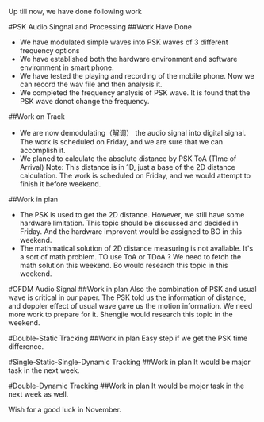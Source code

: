 Up till now, we have done following work

#PSK Audio Singnal and Processing
##Work Have Done
* We have modulated simple waves into PSK waves of 3 different frequency options 
* We have established both the hardware environment and software environment in smart phone.
* We have tested the playing and recording of the mobile phone. Now we can record the wav file and then analysis it.
* We completed the frequency analysis of PSK wave. It is found that the PSK wave donot change the frequency.

##Work on Track
* We are now demodulating（解调） the audio signal into digital signal. 
The work is scheduled on Friday, and we are sure that we can accomplish it.
* We planed to calculate the absolute distance by PSK ToA (TIme of Arrival)
Note: This distance is in 1D, just a base of the 2D distance calculation.
The work is scheduled on Friday, and we would attempt to finish it before weekend.

##Work in plan
* The PSK is used to get the 2D distance. However, we still have some hardware limitation. 
This topic should be discussed and decided in Friday. And the hardware improvent would be assigned to BO in this weekend. 
* The mathmatical solution of 2D distance measuring is not avaliable. It's a sort of math problem.
TO use ToA or TDoA ? We need to fetch the math solution this weekend. 
Bo would research this topic in this weekend.

#OFDM Audio Signal
##Work in plan
Also the combination of PSK and usual wave is critical in our paper. The PSK told us the information of distance, 
and doppler effect of usual wave gave us the motion information.
We need more work to prepare for it.
Shengjie would research this topic in the weekend.

#Double-Static Tracking
##Work in plan
Easy step if we get the PSK time difference.

#Single-Static-Single-Dynamic Tracking
##Work in plan
It would be major task in the next week.

#Double-Dynamic Tracking
##Work in plan
It would be mojor task in the next week as well.

Wish for a good luck in November.
